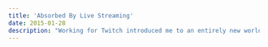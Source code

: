 ```yaml
---
title: 'Absorbed By Live Streaming'
date: 2015-01-28
description: "Working for Twitch introduced me to an entirely new world, and an new passion: live streaming. I was hooked, and after my own push for Twitch Partnership, Avalonstar became more of a self-identifier than the blog it represented for 15 years. It wouldn't be until the 20th anniversary of avalonstar.com that I would start dusting off the cobwebs."
---
```

